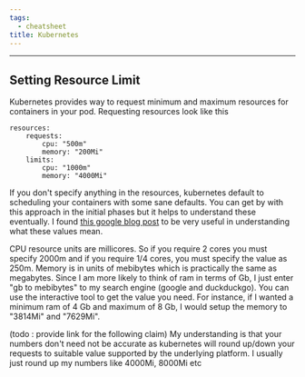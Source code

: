 ```yaml
---
tags:
  - cheatsheet
title: Kubernetes
---
```

---
## Setting Resource Limit
Kubernetes provides way to request minimum and maximum resources for containers in your pod. Requesting resources look like this
```
resources:
    requests:
        cpu: "500m"
        memory: "200Mi"
    limits:
        cpu: "1000m"
        memory: "4000Mi"
```
If you don't specify anything in the resources, kubernetes default to scheduling your containers with some sane defaults. You can get by with this approach in the initial phases but it helps to understand these eventually.
I found [this google blog post](https://cloud.google.com/blog/products/containers-kubernetes/kubernetes-best-practices-resource-requests-and-limits) to be very useful in understanding what these values mean.

CPU resource units are millicores. So if you require 2 cores you must specify 2000m and if you require 1/4 cores, you must specify the value as 250m.
Memory is in units of mebibytes which is practically the same as megabytes. Since I am more likely to think of ram in terms of Gb, I just enter "gb to mebibytes" to my search engine (google and duckduckgo). You can use the interactive tool to get the value you need. For instance, if I wanted a minimum ram of 4 Gb and maximum of 8 Gb, I would setup the memory to "3814Mi" and "7629Mi". 

(todo : provide link for the following claim)
My understanding is that your numbers don't need not be accurate as kubernetes will round up/down your requests to suitable value supported by the underlying platform. I usually just round up my numbers like 4000Mi, 8000Mi etc